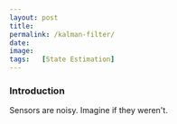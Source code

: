 ```yaml
---
layout: post
title:  
permalink: /kalman-filter/
date:
image:  
tags:   [State Estimation]
---
```


### Introduction

Sensors are noisy. Imagine if they weren't.
